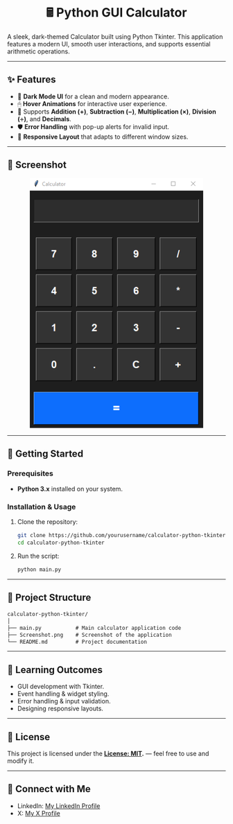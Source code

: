 # <h1 align="center">🖩 Python GUI Calculator</h1>
A sleek, dark-themed Calculator built using Python Tkinter.
This application features a modern UI, smooth user interactions, and supports essential arithmetic operations.

---

## ✨ Features

- 🖤 **Dark Mode UI** for a clean and modern appearance.
- 🖱 **Hover Animations** for interactive user experience.
- 🧮 Supports **Addition (+)**, **Subtraction (−)**, **Multiplication (×)**, **Division (÷)**, and **Decimals**.
- 🛡 **Error Handling** with pop-up alerts for invalid input.
- 📏 **Responsive Layout** that adapts to different window sizes.

---

## 📸 Screenshot


<p align="center">
  <img src="Screenshot.png" alt="Calculator Screenshot" width="400">
</p>

---

## 🚀 Getting Started

### Prerequisites
- **Python 3.x** installed on your system.

### Installation & Usage
1. Clone the repository:
   ```bash
   git clone https://github.com/yourusername/calculator-python-tkinter.git
   cd calculator-python-tkinter
   ```
2. Run the script:
   ```bash
   python main.py
   ```

---

## 📂 Project Structure
```
calculator-python-tkinter/
│
├── main.py           # Main calculator application code
├── Screenshot.png    # Screenshot of the application
└── README.md         # Project documentation
```

---

## 🧠 Learning Outcomes
- GUI development with Tkinter.
- Event handling & widget styling.
- Error handling & input validation.
- Designing responsive layouts.

---

## 📜 License
This project is licensed under the **[License: MIT](https://github.com/Kaif-T-200/CODSOFT_02_Python_Calculator/blob/main/LICENSE).** — feel free to use and modify it.

---

## 🔗 Connect with Me
- LinkedIn: [My LinkedIn Profile](https://www.linkedin.com/in/kaif-tarasgar-0b5425326/)
- X: [My X Profile](https://x.com/Kaif_T_200)

